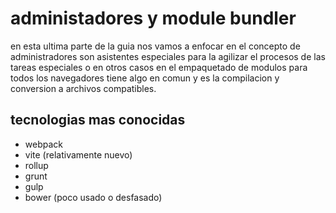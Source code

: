 # administadores y module bundler

en esta ultima parte de la guia nos vamos a enfocar en el concepto de administradores son asistentes especiales para la agilizar el procesos de las tareas especiales o en otros casos en el empaquetado de modulos para todos los navegadores tiene algo en comun y es la compilacion y conversion a archivos compatibles.

## tecnologias mas conocidas

- webpack
- vite (relativamente nuevo)
- rollup
- grunt
- gulp
- bower (poco usado o desfasado)